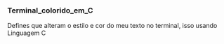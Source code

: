 ### Terminal_colorido_em_C
Defines que alteram o estilo e cor do meu texto no terminal, isso usando Linguagem C
